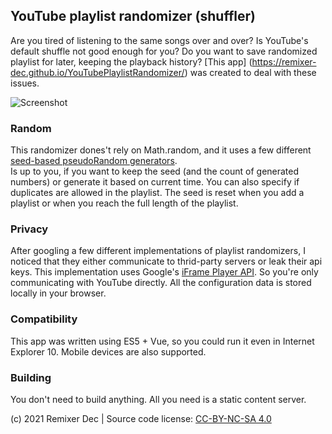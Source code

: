 ## YouTube playlist randomizer (shuffler)
Are you tired of listening to the same songs over and over? Is YouTube's default shuffle not good enough for you? Do you want to save randomized playlist for later, keeping the playback history? [This app] (https://remixer-dec.github.io/YouTubePlaylistRandomizer/) was created to deal with these issues.  
  
![Screenshot](https://i.imgur.com/n5eDzU4.png "Screenshot")
### Random
This randomizer dones't rely on Math.random, and it uses a few different [seed-based pseudoRandom generators](https://stackoverflow.com/questions/521295/seeding-the-random-number-generator-in-javascript/47593316 "seed-based pseudoRandom generators").  
Is up to you, if you want to keep the seed (and the count of generated numbers) or generate it based on current time. You can also specify if duplicates are allowed in the playlist. The seed is reset when you add a playlist or when you reach the full length of the playlist.  
  
### Privacy
After googling a few different implementations of playlist randomizers, I noticed that they either communicate to thrid-party servers or leak their api keys. This implementation uses Google's [iFrame Player API](https://developers.google.com/youtube/iframe_api_reference "iFrame Player API"). So you're only communicating with YouTube directly. All the configuration data is stored locally in your browser.  
  
### Compatibility
This app was written using ES5 + Vue, so you could run it even in Internet Explorer 10. Mobile devices are also supported.  

### Building
You don't need to build anything. All you need is a static content server.  
  
(c) 2021 Remixer Dec | Source code license: [CC-BY-NC-SA 4.0](https://creativecommons.org/licenses/by-nc-sa/4.0/)